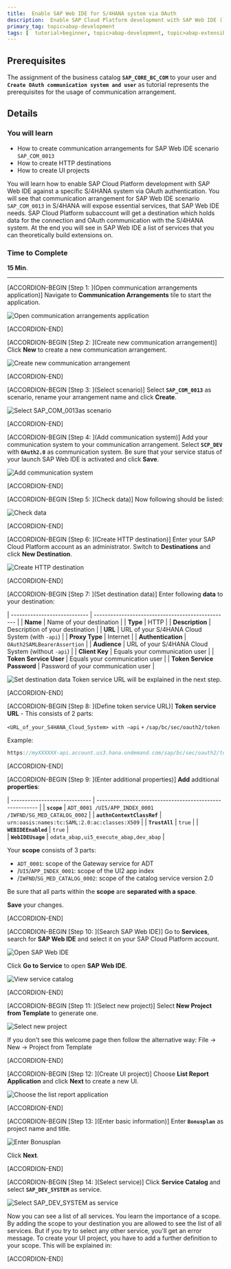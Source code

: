 ```yaml
---
title:  Enable SAP Web IDE for S/4HANA system via OAuth
description:  Enable SAP Cloud Platform development with SAP Web IDE (`SAP_COM_0013`) for an S/4HANA system, using OAuth authentication.
primary_tag: topic>abap-development
tags: [  tutorial>beginner, topic>abap-development, topic>abap-extensibility ]
---
```


## Prerequisites  
The assignment of the business catalog **`SAP_CORE_BC_COM`** to your user and **`Create OAuth communication system and user`** as tutorial represents the prerequisites for the usage of communication arrangement.

## Details
### You will learn
- How to create communication arrangements for SAP Web IDE scenario `SAP_COM_0013`
- How to create HTTP destinations
- How to create UI projects

You will learn how to enable SAP Cloud Platform development with SAP Web IDE against a specific S/4HANA system via OAuth authentication. You will see that communication arrangement for SAP Web IDE scenario `SAP_COM_0013` in S/4HANA will expose essential services, that SAP Web IDE needs. SAP Cloud Platform subaccount will get a destination which holds data for the connection and OAuth communication with the S/4HANA system. At the end you will see in SAP Web IDE a list of services that you can theoretically build extensions on.

### Time to Complete
**15 Min**.

---

[ACCORDION-BEGIN [Step 1: ](Open communication arrangements application)]
Navigate to **Communication Arrangements** tile to start the application.

![Open communication arrangements application](arrangement.png)

[ACCORDION-END]

[ACCORDION-BEGIN [Step 2: ](Create new communication arrangement)]
Click **New** to create a new communication arrangement.

![Create new communication arrangement](new.png)

[ACCORDION-END]

[ACCORDION-BEGIN [Step 3: ](Select scenario)]
Select **`SAP_COM_0013`** as scenario, rename your arrangement name and click **Create**.

![Select `SAP_COM_0013`as scenario](create.png)


[ACCORDION-END]

[ACCORDION-BEGIN [Step 4: ](Add communication system)]
Add your communication system to your communication arrangement. Select **`SCP_DEV`** with **`OAuth2.0`** as communication system. Be sure that your service status of your launch SAP Web IDE is activated and click **Save**.

![Add communication system](save2.png)

[ACCORDION-END]

[ACCORDION-BEGIN [Step 5: ](Check data)]
Now following should be listed:

![Check data](check.png)

[ACCORDION-END]

[ACCORDION-BEGIN [Step 6: ](Create HTTP destination)]
Enter your SAP Cloud Platform account as an administrator. Switch to **Destinations** and click **New Destination**.

![Create HTTP destination](destination.png)

[ACCORDION-END]

[ACCORDION-BEGIN [Step 7: ](Set destination data)]
Enter following **data** to your destination:


| ---------------------------- | ------------------------------------------------- |
|          **Name**            |            Name of your destination               |
|          **Type**            |                      HTTP                         |
|      **Description**         |            Description of your destination        |
|           **URL**            |  URL of your S/4HANA Cloud System (with `-api`)   |
|       **Proxy Type**         |                    Internet                       |
|     **Authentication**       |            `OAuth2SAMLBearerAssertion`            |
|        **Audience**          | URL of your S/4HANA Cloud System (without `-api`) |
|       **Client Key**         |          Equals your communication user           |
|    **Token Service User**    |          Equals your communication user           |
| **Token Service Password**   |        Password of your communication user        |



![Set destination data](data.png)
Token service URL will be explained in the next step.

[ACCORDION-END]

[ACCORDION-BEGIN [Step 8: ](Define token service URL)]
**Token service URL** - This consists of 2 parts:

   `<URL_of_your_S4HANA_Cloud_System> with –api`
     `+`
   `/sap/bc/sec/oauth2/token`

Example:

```swift
https://myXXXXXX-api.account.us3.hana.ondemand.com/sap/bc/sec/oauth2/token

```
[ACCORDION-END]

[ACCORDION-BEGIN [Step 9: ](Enter additional properties)]
**Add** additional **properties**:

| ----------------------------- | -------------------------------------------------------- |
|        **`scope`**            | `ADT_0001 /UI5/APP_INDEX_0001 /IWFND/SG_MED_CATALOG_0002` |
| **`authnContextClassRef`**    |      `urn:oasis:names:tc:SAML:2.0:ac:classes:X509`       |
|       **`TrustAll`**          |                      `true`                              |
|     **`WEBIDEEnabled`**       |                      `true`                              |  
|      **`WebIDEUsage`**        |         `odata_abap,ui5_execute_abap,dev_abap`           |



Your **scope** consists of 3 parts:
 - `ADT_0001`: scope of the Gateway service for ADT  
 - /`UI5`/`APP_INDEX_0001`: scope of the UI2 app index
 - /`IWFND`/`SG_MED_CATALOG_0002`: scope of the catalog service version 2.0

Be sure that all parts within the **scope** are **separated with a space**.

**Save** your changes.

[ACCORDION-END]

[ACCORDION-BEGIN [Step 10: ](Search SAP Web IDE)]
Go to **Services**, search for **SAP Web IDE** and select it on your SAP Cloud Platform account.

![Open SAP Web IDE](webide2.png)

Click **Go to Service** to open **SAP Web IDE**.

![View service catalog](gotoservice.png)

[ACCORDION-END]

[ACCORDION-BEGIN [Step 11: ](Select new project)]
Select **New Project from Template** to generate one.

![Select new project](webide.png)

If you don't see this welcome page then follow the alternative way:
File -> New -> Project from Template

[ACCORDION-END]

[ACCORDION-BEGIN [Step 12: ](Create UI project)]
Choose **List Report Application** and click **Next** to create a new UI.

![Choose the list report application](next.png)

[ACCORDION-END]

[ACCORDION-BEGIN [Step 13: ](Enter basic information)]
Enter **`Bonusplan`** as project name and title.

![Enter `Bonusplan`](bonusplan.png)

Click **Next**.

[ACCORDION-END]

[ACCORDION-BEGIN [Step 14: ](Select service)]
Click **Service Catalog** and select **`SAP_DEV_SYSTEM`** as service.

![Select `SAP_DEV_SYSTEM` as service](list.png)

Now you can see a list of all services. You learn the importance of a scope. By adding the scope to your destination you are allowed to see the list of all services. But if you try to select any other service, you'll get an error message. To create your UI project, you have to add a further definition to your scope. This will be explained in:

[ACCORDION-END]
